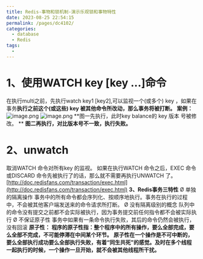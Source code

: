 ```yaml
---
title: Redis-事物和锁机制-演示乐观锁和事物特性
date: 2023-08-25 22:54:15
permalink: /pages/dc4102/
categories:
  - database
  - Redis
tags:
  - 
---
```

# 1、使用WATCH key [key ...]命令
在执行multi之前，先执行watch key1 [key2],可以监视一个(或多个) key ，如果在事务**执行之前这个(或这些) key 被其他命令所改动，那么事务将被打断。**
**案例：**
![image.png](https://cdn.nlark.com/yuque/0/2022/png/2659116/1641307033069-3a6b38d9-11d5-4ae8-abdb-66261154b7d8.png#clientId=ubaa613fc-ef48-4&from=paste&height=246&id=u0c0acd31&originHeight=491&originWidth=1159&originalType=binary&ratio=1&rotation=0&showTitle=false&size=49700&status=done&style=none&taskId=ua8312d63-6931-4252-a832-61e2218d2a5&title=&width=579.5)
![image.png](https://cdn.nlark.com/yuque/0/2022/png/2659116/1641307145330-5dc6c83e-e360-417c-9c6b-3b5a509bdab6.png#clientId=ubaa613fc-ef48-4&from=paste&height=236&id=uc5f5cd31&originHeight=471&originWidth=975&originalType=binary&ratio=1&rotation=0&showTitle=false&size=40971&status=done&style=none&taskId=u5a4de71f-492e-4d31-b180-b8d3edf4588&title=&width=487.5)
**图一先执行，此时key balance的 key 版本 号被修改。 **
**图二再执行，对比版本号不一致，执行失败。**
# 2、unwatch
取消WATCH 命令对所有key 的监视。
如果在执行WATCH 命令之后，EXEC 命令或DISCARD 命令先被执行了的话，那么就不需要再执行UNWATCH 了。
[http://doc.redisfans.com/transaction/exec.html](http://doc.redisfans.com/transaction/exec.html)
**3、Redis事务三特性**
Ø 单独的隔离操作
   事务中的所有命令都会序列化、按顺序地执行。事务在执行的过程中，不会被其他客户端发送来的命令请求所打断。
Ø 没有隔离级别的概念
  队列中的命令没有提交之前都不会实际被执行，因为事务提交前任何指令都不会被实际执行
Ø 不保证原子性
    事务中如果有一条命令执行失败，其后的命令仍然会被执行，没有回滚
**原子性：**
**程序的原子性指：整个程序中的所有操作，要么全部完成，要么全部不完成，不可能停滞在中间某个环节。**
**原子性在一个操作是不可中断的，要么全部执行成功要么全部执行失败，有着“同生共死”的感觉。及时在多个线程一起执行的时候，一个操作一旦开始，就不会被其他线程所干扰。**
